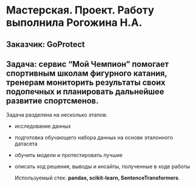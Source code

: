 # Мастерская. Проект. Работу выполнила Рогожина Н.А.
## Заказчик: GoProtect
## Задача: сервис “Мой Чемпион” помогает спортивным школам фигурного катания, тренерам мониторить результаты своих подопечных и планировать дальнейшее развитие спортсменов.

Задача разделена на несколько этапов:
- исследование данных
- подготовка обучающего набора данных на основе эталонного датасета
- обучить модели и протестировать лучшие
- описать ход решения, выводы и инсайты, полученные в ходе работы

  Используемый стек: **pandas, scikit-learn, SentenceTransformers**.
